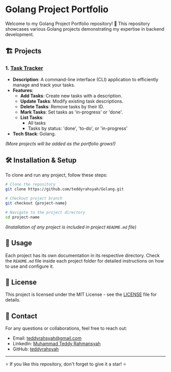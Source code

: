 # Golang Project Portfolio

Welcome to my Golang Project Portfolio repository! 🚀 This repository showcases various Golang projects demonstrating my expertise in backend development.

## 🏗️ Projects

### 1. [Task Tracker](https://roadmap.sh/projects/task-tracker)
- **Description**: A command-line interface (CLI) application to efficiently manage and track your tasks.
- **Features**:
  - **Add Tasks**: Create new tasks with a description.
  - **Update Tasks**: Modify existing task descriptions.
  - **Delete Tasks**: Remove tasks by their ID.
  - **Mark Tasks**: Set tasks as 'in-progress' or 'done'.
  - **List Tasks**:
    - All tasks
    - Tasks by status: 'done', 'to-do', or 'in-progress'
- **Tech Stack**: Golang.

*(More projects will be added as the portfolio grows!)*

## 🛠️ Installation & Setup

To clone and run any project, follow these steps:

```bash
# Clone the repository
git clone https://github.com/teddyrahsyah/Golang.git

# Checkout project branch
git checkout {project-name}

# Navigate to the project directory
cd project-name
```
*(Installation of any project is included in project `README.md` file)*

## 📌 Usage

Each project has its own documentation in its respective directory. Check the `README.md` file inside each project folder for detailed instructions on how to use and configure it.

## 📄 License

This project is licensed under the MIT License - see the [LICENSE](LICENSE) file for details.

## 📧 Contact

For any questions or collaborations, feel free to reach out:
- Email: teddyrahsyah@gmail.com
- LinkedIn: [Muhammad Teddy Rahmansyah](https://www.linkedin.com/in/teddy-rahsyah/)
- GitHub: [teddyrahsyah](https://github.com/teddyrahsyah)
---

⭐ If you like this repository, don't forget to give it a star! ⭐